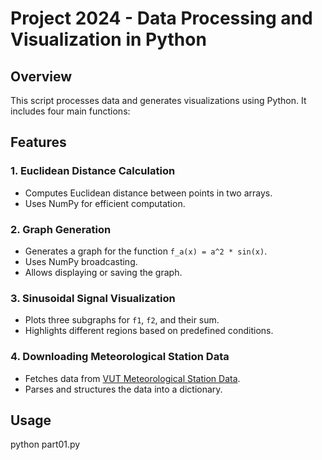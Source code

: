 # Project 2024 - Data Processing and Visualization in Python

## Overview
This script processes data and generates visualizations using Python. It includes four main functions:

## Features

### 1. Euclidean Distance Calculation
- Computes Euclidean distance between points in two arrays.
- Uses NumPy for efficient computation.

### 2. Graph Generation
- Generates a graph for the function `f_a(x) = a^2 * sin(x)`.
- Uses NumPy broadcasting.
- Allows displaying or saving the graph.

### 3. Sinusoidal Signal Visualization
- Plots three subgraphs for `f1`, `f2`, and their sum.
- Highlights different regions based on predefined conditions.

### 4. Downloading Meteorological Station Data
- Fetches data from [VUT Meteorological Station Data](https://ehw.fit.vutbr.cz/izv/stanice.html).
- Parses and structures the data into a dictionary.

## Usage
python part01.py
